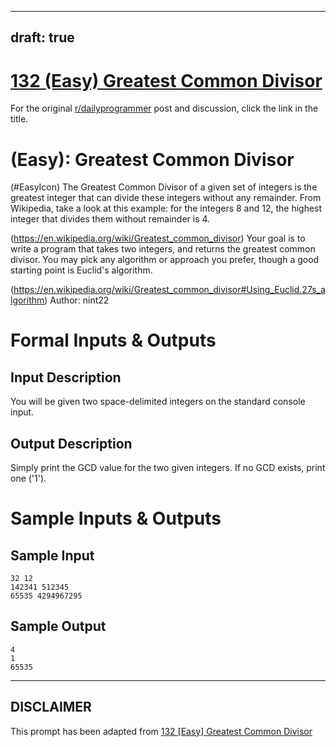 ---
draft: true
----

# [132 (Easy) Greatest Common Divisor](https://www.reddit.com/r/dailyprogrammer/comments/1hvh6u/070813_challenge_132_easy_greatest_common_divisor/)

For the original [r/dailyprogrammer](https://www.reddit.com/r/dailyprogrammer/) post and discussion, click the link in the title.

#  (Easy): Greatest Common Divisor
(#EasyIcon)
The Greatest Common Divisor of a given set of integers is the greatest integer that can divide these integers without any remainder. From Wikipedia, take a look at this example: for the integers 8 and 12, the highest integer that divides them without remainder is 4.

(https://en.wikipedia.org/wiki/Greatest_common_divisor)
Your goal is to write a program that takes two integers, and returns the greatest common divisor. You may pick any algorithm or approach you prefer, though a good starting point is Euclid's algorithm.

(https://en.wikipedia.org/wiki/Greatest_common_divisor#Using_Euclid.27s_algorithm)
Author: nint22

# Formal Inputs & Outputs
## Input Description
You will be given two space-delimited integers on the standard console input.

## Output Description
Simply print the GCD value for the two given integers. If no GCD exists, print one ('1').

# Sample Inputs & Outputs
## Sample Input

```
32 12
142341 512345
65535 4294967295
```
## Sample Output

```
4
1
65535
```

----
## **DISCLAIMER**
This prompt has been adapted from [132 [Easy] Greatest Common Divisor](https://www.reddit.com/r/dailyprogrammer/comments/1hvh6u/070813_challenge_132_easy_greatest_common_divisor/
)
